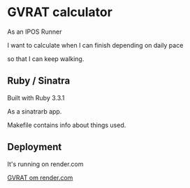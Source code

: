 # GVRAT calculator

As an IPOS Runner

I want to calculate when I can finish depending on daily pace

so that I can keep walking.

## Ruby / Sinatra

Built with Ruby 3.3.1

As a sinatrarb app.

Makefile contains info about things used.

## Deployment

It's running on render.com

[GVRAT om render.com](https://gvrat.onrender.com)
